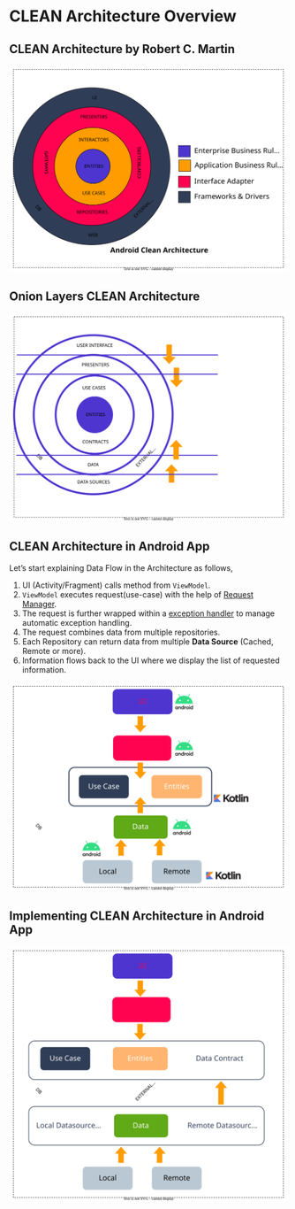 # CLEAN Architecture Overview



## CLEAN Architecture by Robert C. Martin

![app-clean-architecture.drawio.svg](./assets/clean/app-clean-architecture.drawio.svg)



## Onion Layers CLEAN Architecture

![clean-architecture-onion-rings.svg](./assets/clean/clean-architecture-onion-rings.svg)



## CLEAN Architecture in Android App

Let’s start explaining Data Flow in the Architecture as follows,

1. UI (Activity/Fragment) calls method from `ViewModel`.
2. `ViewModel` executes request(use-case) with the help of [Request Manager](request-manager.md).
3. The request is further wrapped within a [exception handler](exception-handling.md) to manage automatic exception handling.
4. The request combines data from multiple repositories.
5. Each Repository can return data from multiple **Data Source** (Cached, Remote or more).
6. Information flows back to the UI where we display the list of requested information.

![clean-android-app.svg](./assets/clean/clean-android-app.svg)



## Implementing CLEAN Architecture in Android App

![implementating-clean-android-app.svg](./assets/clean/implementating-clean-android-app.svg)







